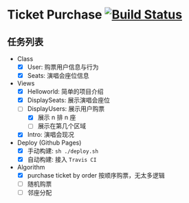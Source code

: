 <!--
 * @Author: codytang
 * @Date: 2020-07-10 22:06:46
 * @LastEditTime: 2020-07-11 12:05:07
 * @LastEditors: codytang
 * @Description: README
-->

# Ticket Purchase [![Build Status](https://travis-ci.org/cody1991/ticket-purchase.svg?branch=master)](https://travis-ci.org/cody1991/ticket-purchase)

## 任务列表

- Class
  - [x] User: 购票用户信息与行为
  - [x] Seats: 演唱会座位信息
- Views
  - [x] Helloworld: 简单的项目介绍
  - [x] DisplaySeats: 展示演唱会座位
  - [ ] DisplayUsers: 展示用户购票
    - [x] 展示 n 排 n 座
    - [ ] 展示在第几个区域
  - [x] Intro: 演唱会现况
- Deploy (Github Pages)
  - [x] 手动构建: `sh ./deploy.sh`
  - [x] 自动构建: 接入 `Travis CI`
- Algorithm
  - [x] purchase ticket by order 按顺序购票，无太多逻辑
  - [ ] 随机购票
  - [ ] 邻座分配
